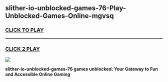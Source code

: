 
## slither-io-unblocked-games-76-Play-Unblocked-Games-Online-mgvsq
<h3>
<a href="https://premium76.site?title=slither-io-unblocked-games-76&ref=25A">CLICK TO PLAY</a></h3>
<hr>

<h3>
<a href="https://premium76.site?title=slither-io-unblocked-games-76&ref=25A">CLICK 2 PLAY</a>
  
</h3>

<a href="https://premium76.site?title=slither-io-unblocked-games-76&ref=25A"><img src="https://clearcache.store/games.png"></a>


**slither-io-unblocked-games-76 games unblocked: Your Gateway to Fun and Accessible Online Gaming**

